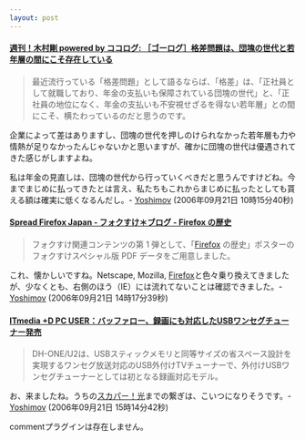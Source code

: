 ```yaml
---
layout: post
---
```

<h4><a href="http://kimuratakeshi.cocolog-nifty.com/blog/2006/09/post_8502.html">週刊！木村剛 powered by ココログ: ［ゴーログ］格差問題は、団塊の世代と若年層の間にこそ存在している</a></h4>
<blockquote><p>最近流行っている「格差問題」として語るならば、「格差」は、「正社員として就職しており、年金の支払いも保障されている団塊の世代」と、「正社員の地位になく、年金の支払いも不安視せざるを得ない若年層」との間にこそ、横たわっているのだと思うのです。</p>
</blockquote>
<p>企業によって差はありますし、団塊の世代を押しのけられなかった若年層も力や情熱が足りなかったんじゃないかと思いますが、確かに団塊の世代は優遇されてきた感じがしますよね。</p>
<p>私は年金の見直しは、団塊の世代から行っていくべきだと思うんですけどね。今までまじめに払ってきたとは言え、私たちもこれからまじめに払ったとしても貰える額は確実に低くなるんだし。- <a href="/?page=Yoshimov" class="wikipage">Yoshimov</a> (2006年09月21日 10時15分40秒)</p>
<h4><a href="http://spreadfirefox.jp/foxkeh/blog/2006/09/the_history_of_firefox/">Spread Firefox Japan - フォクすけ＊ブログ - Firefox の歴史</a></h4>
<blockquote><p>フォクすけ関連コンテンツの第 1 弾として、「<a href="http://www.mozilla-japan.org/products/firefox/">Firefox</a> の歴史」ポスターのフォクすけスペシャル版 PDF データをご用意しました。</p>
</blockquote>
<p>これ、懐かしいですね。Netscape, Mozilla, <a href="http://www.mozilla-japan.org/products/firefox/">Firefox</a>と色々乗り換えてきましたが、少なくとも、右側のほう（IE）には流れてないことは確認できました。- <a href="/?page=Yoshimov" class="wikipage">Yoshimov</a> (2006年09月21日 14時17分39秒)</p>
<h4><a href="http://plusd.itmedia.co.jp/pcuser/articles/0609/21/news044.html">ITmedia +D PC USER：バッファロー、録画にも対応したUSBワンセグチューナー発売</a></h4>
<blockquote><p>DH-ONE/U2は、USBスティックメモリと同等サイズの省スペース設計を実現するワンセグ放送対応のUSB外付けTVチューナーで、外付けUSBワンセグチューナーとしては初となる録画対応モデル。</p>
</blockquote>
<p>お、来ましたね。うちの<a href="http://www.opticast.jp/">スカパー！光</a>までの繋ぎは、こいつになりそうです。- <a href="/?page=Yoshimov" class="wikipage">Yoshimov</a> (2006年09月21日 15時14分42秒)</p>
<p><span class="error">commentプラグインは存在しません。</span> </p>
